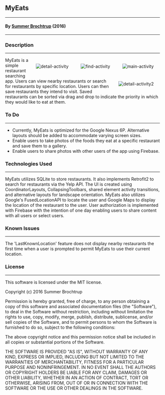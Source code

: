 ## MyEats

---

#### By [Summer Brochtrup](https://www.linkedin.com/in/summerbrochtrup) (2016)

---

### Description

---

<img style="float: right;margin:20px;" alt="main-activity" src="https://raw.githubusercontent.com/summerbr/myeats/master/mainactivity.png">
<img style="float: right;margin:20px;" alt="find-activity" src="https://raw.githubusercontent.com/summerbr/myeats/master/findactivity.png">
<img style="float: right;margin:20px;" alt="detail-activity" src="https://raw.githubusercontent.com/summerbr/myeats/master/detailactivity.png">
<img style="float: right;margin:20px;" alt="detail-activity2" src="https://raw.githubusercontent.com/summerbr/myeats/master/detailactivity2.png">

MyEats is a simple restaurant searching app. Users can view nearby restaurants or search for restaurants by specific location. Users can then save restaurants they intend to visit. Saved restaurants can be sorted via drag and drop to indicate the priority in which they would like to eat at them.

### To Do

---

* Currently, MyEats is optimized for the Google Nexus 6P. Alternative layouts should be added to accommodate varying screen sizes.
* Enable users to take photos of the foods they eat at a specific restaurant and save them to a gallery.
* Enable users to share photos with other users of the app using Firebase.

### Technologies Used

---

MyEats utilizes SQLite to store restaurants. It also implements Retrofit2 to search for restaurants via the Yelp API. The UI is created using CoordinatorLayouts, CollapsingToolbars, shared element activity transitions, and alternative layouts for landscape orientation. MyEats also utilizes Google's FusedLocationAPI to locate the user and Google Maps to display the location of the restaurant to the user. User authorization is implemented with Firebase with the intention of one day enabling users to share content with all users or select users.

### Known Issues

---

The 'LastKnownLocation' feature does not display nearby restaurants the first time when a user is prompted to permit MyEats to use their current location.

### License

---

This software is licensed under the MIT license.

Copyright (c) 2016 Summer Brochtrup

Permission is hereby granted, free of charge, to any person obtaining a copy of this software and associated documentation files (the "Software"), to deal in the Software without restriction, including without limitation the rights to use, copy, modify, merge, publish, distribute, sublicense, and/or sell copies of the Software, and to permit persons to whom the Software is furnished to do so, subject to the following conditions:

The above copyright notice and this permission notice shall be included in all copies or substantial portions of the Software.

THE SOFTWARE IS PROVIDED "AS IS", WITHOUT WARRANTY OF ANY KIND, EXPRESS OR IMPLIED, INCLUDING BUT NOT LIMITED TO THE WARRANTIES OF MERCHANTABILITY, FITNESS FOR A PARTICULAR PURPOSE AND NONINFRINGEMENT. IN NO EVENT SHALL THE AUTHORS OR COPYRIGHT HOLDERS BE LIABLE FOR ANY CLAIM, DAMAGES OR OTHER LIABILITY, WHETHER IN AN ACTION OF CONTRACT, TORT OR OTHERWISE, ARISING FROM, OUT OF OR IN CONNECTION WITH THE SOFTWARE OR THE USE OR OTHER DEALINGS IN THE SOFTWARE.
